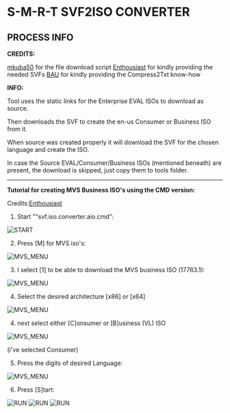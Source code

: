 **S-M-R-T SVF2ISO CONVERTER**
===========================
**PROCESS INFO**
------------------------
**CREDITS:**

[mkuba50](https://forums.mydigitallife.net/members/mkuba50.317641/) for the file download script
[Enthousiast](https://forums.mydigitallife.net/members/enthousiast.104688/) for kindly providing the needed SVFs
[BAU](https://forums.mydigitallife.net/members/bau.58504/) for kindly providing the Compress2Txt know-how

**INFO:**

Tool uses the static links for the Enterprise EVAL ISOs to download as source.

Then downloads the SVF to create the en-us Consumer or Business ISO from it.

When source was created properly it will download the SVF for the chosen language
and create the ISO.


In case the Source EVAL/Consumer/Business ISOs (mentioned beneath) are present, the download is skipped, just copy them
to tools folder.





------------------------
**Tutorial for creating MVS Business ISO's using the CMD version:**

Credits:[Enthousiast](https://forums.mydigitallife.net/members/enthousiast.104688/)

1. Start ""svf.iso.converter.aio.cmd":

![START](https://gitlab.com/s1ave77/svf2isopics/blob/master/svf2.iso.001.jpg)

2. Press [M] for MVS iso's:

![MVS_MENU](https://gitlab.com/s1ave77/svf2isopics/blob/master/svf2.iso.002.jpg)

3. I select [1] to be able to download the MVS business ISO (17763.1):

![MVS_MENU](https://gitlab.com/s1ave77/svf2isopics/blob/master/svf2.iso.003.jpg)

4. Select the desired architecture [x86] or [x64]

![MVS_MENU](https://gitlab.com/s1ave77/svf2isopics/blob/master/svf2.iso.004.jpg)

4. next select either [C]onsumer or [B]usiness (VL) ISO

![MVS_MENU](https://gitlab.com/s1ave77/svf2isopics/blob/master/svf2.iso.004.jpg)

(i've selected Consumer)

5. Press the digits of desired Language:

![MVS_MENU](https://gitlab.com/s1ave77/svf2isopics/blob/master/svf2.iso.005.jpg)

6. Press [S]tart:

![RUN](https://gitlab.com/s1ave77/svf2isopics/blob/master/svf2.iso.006.jpg)
![RUN](https://gitlab.com/s1ave77/svf2isopics/blob/master/svf2.iso.007.jpg)
![RUN](https://gitlab.com/s1ave77/svf2isopics/blob/master/svf2.iso.008.jpg)
